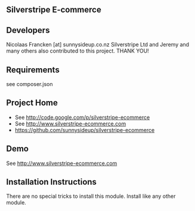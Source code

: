## Silverstripe E-commerce ##


## Developers ##

Nicolaas Francken [at] sunnysideup.co.nz
Silverstripe Ltd and Jeremy and many others
also contributed to this project. THANK YOU!


## Requirements ##

see composer.json

## Project Home ##

 * See http://code.google.com/p/silverstripe-ecommerce
 * See http://www.silverstripe-ecommerce.com
 * https://github.com/sunnysideup/silverstripe-ecommerce

## Demo ##

See http://www.silverstripe-ecommerce.com


## Installation Instructions ##

There are no special tricks to install this module. Install like any
other module.



